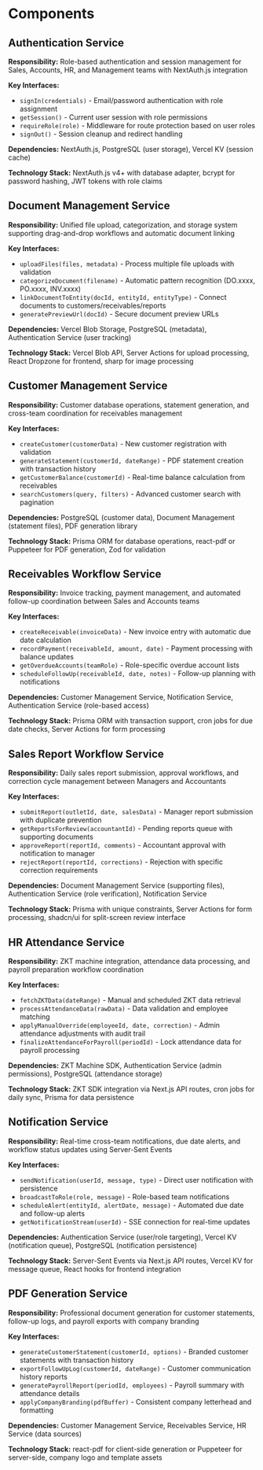 # Components

## Authentication Service

**Responsibility:** Role-based authentication and session management for Sales, Accounts, HR, and Management teams with NextAuth.js integration

**Key Interfaces:**
- `signIn(credentials)` - Email/password authentication with role assignment
- `getSession()` - Current user session with role permissions  
- `requireRole(role)` - Middleware for route protection based on user roles
- `signOut()` - Session cleanup and redirect handling

**Dependencies:** NextAuth.js, PostgreSQL (user storage), Vercel KV (session cache)

**Technology Stack:** NextAuth.js v4+ with database adapter, bcrypt for password hashing, JWT tokens with role claims

## Document Management Service

**Responsibility:** Unified file upload, categorization, and storage system supporting drag-and-drop workflows and automatic document linking

**Key Interfaces:**
- `uploadFiles(files, metadata)` - Process multiple file uploads with validation
- `categorizeDocument(filename)` - Automatic pattern recognition (DO.xxxx, PO.xxxx, INV.xxxx)
- `linkDocumentToEntity(docId, entityId, entityType)` - Connect documents to customers/receivables/reports
- `generatePreviewUrl(docId)` - Secure document preview URLs

**Dependencies:** Vercel Blob Storage, PostgreSQL (metadata), Authentication Service (user tracking)

**Technology Stack:** Vercel Blob API, Server Actions for upload processing, React Dropzone for frontend, sharp for image processing

## Customer Management Service

**Responsibility:** Customer database operations, statement generation, and cross-team coordination for receivables management

**Key Interfaces:**
- `createCustomer(customerData)` - New customer registration with validation
- `generateStatement(customerId, dateRange)` - PDF statement creation with transaction history
- `getCustomerBalance(customerId)` - Real-time balance calculation from receivables
- `searchCustomers(query, filters)` - Advanced customer search with pagination

**Dependencies:** PostgreSQL (customer data), Document Management (statement files), PDF generation library

**Technology Stack:** Prisma ORM for database operations, react-pdf or Puppeteer for PDF generation, Zod for validation

## Receivables Workflow Service

**Responsibility:** Invoice tracking, payment management, and automated follow-up coordination between Sales and Accounts teams

**Key Interfaces:**
- `createReceivable(invoiceData)` - New invoice entry with automatic due date calculation
- `recordPayment(receivableId, amount, date)` - Payment processing with balance updates
- `getOverdueAccounts(teamRole)` - Role-specific overdue account lists
- `scheduleFollowUp(receivableId, date, notes)` - Follow-up planning with notifications

**Dependencies:** Customer Management Service, Notification Service, Authentication Service (role-based access)

**Technology Stack:** Prisma ORM with transaction support, cron jobs for due date checks, Server Actions for form processing

## Sales Report Workflow Service

**Responsibility:** Daily sales report submission, approval workflows, and correction cycle management between Managers and Accountants

**Key Interfaces:**
- `submitReport(outletId, date, salesData)` - Manager report submission with duplicate prevention
- `getReportsForReview(accountantId)` - Pending reports queue with supporting documents
- `approveReport(reportId, comments)` - Accountant approval with notification to manager
- `rejectReport(reportId, corrections)` - Rejection with specific correction requirements

**Dependencies:** Document Management Service (supporting files), Authentication Service (role verification), Notification Service

**Technology Stack:** Prisma with unique constraints, Server Actions for form processing, shadcn/ui for split-screen review interface

## HR Attendance Service

**Responsibility:** ZKT machine integration, attendance data processing, and payroll preparation workflow coordination

**Key Interfaces:**
- `fetchZKTData(dateRange)` - Manual and scheduled ZKT data retrieval
- `processAttendanceData(rawData)` - Data validation and employee matching
- `applyManualOverride(employeeId, date, correction)` - Admin attendance adjustments with audit trail
- `finalizeAttendanceForPayroll(periodId)` - Lock attendance data for payroll processing

**Dependencies:** ZKT Machine SDK, Authentication Service (admin permissions), PostgreSQL (attendance storage)

**Technology Stack:** ZKT SDK integration via Next.js API routes, cron jobs for daily sync, Prisma for data persistence

## Notification Service

**Responsibility:** Real-time cross-team notifications, due date alerts, and workflow status updates using Server-Sent Events

**Key Interfaces:**
- `sendNotification(userId, message, type)` - Direct user notification with persistence
- `broadcastToRole(role, message)` - Role-based team notifications
- `scheduleAlert(entityId, alertDate, message)` - Automated due date and follow-up alerts
- `getNotificationStream(userId)` - SSE connection for real-time updates

**Dependencies:** Authentication Service (user/role targeting), Vercel KV (notification queue), PostgreSQL (notification persistence)

**Technology Stack:** Server-Sent Events via Next.js API routes, Vercel KV for message queue, React hooks for frontend integration

## PDF Generation Service

**Responsibility:** Professional document generation for customer statements, follow-up logs, and payroll exports with company branding

**Key Interfaces:**
- `generateCustomerStatement(customerId, options)` - Branded customer statements with transaction history
- `exportFollowUpLog(customerId, dateRange)` - Customer communication history reports
- `generatePayrollReport(periodId, employees)` - Payroll summary with attendance details
- `applyCompanyBranding(pdfBuffer)` - Consistent company letterhead and formatting

**Dependencies:** Customer Management Service, Receivables Service, HR Service (data sources)

**Technology Stack:** react-pdf for client-side generation or Puppeteer for server-side, company logo and template assets
